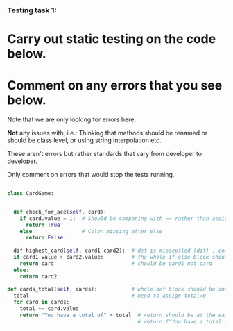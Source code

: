 ### Testing task 1:

# Carry out static testing on the code below.
# Comment on any errors that you see below.

Note that we are only looking for errors here.

**Not** any issues with, i.e.: 
Thinking that methods should be renamed or should be class level, or using string interpolation etc. 

These aren't errors but rather standards that vary from developer to developer. 

Only comment on errors that would stop the tests running.

```python

class CardGame:


  def check_for_ace(self, card):
    if card.value = 1:  # Should be comparing with == rather than assigning with =
      return True
    else                # Colon missing after else
      return False
   
  dif highest_card(self, card1 card2):  # def is misseplled (dif) , coma missing between card1 and card2
  if card1.value > card2.value:         # the whole if else block should be indented to the right
    return card                         # should be card1 not card
  else:
    return card2
  
def cards_total(self, cards):           # whole def block should be intented on the same level as other functions within the class
  total                                 # need to assign total=0
  for card in cards:
    total += card.value
    return "You have a total of" + total  # return should be at the same level of indentation as for card in cards
                                          # return f"You have a total of {total}"
  
```
